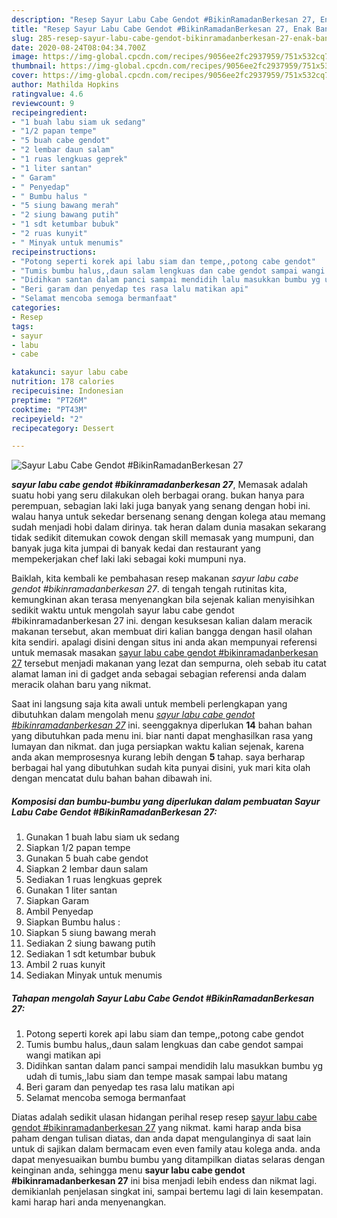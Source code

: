 ```yaml
---
description: "Resep Sayur Labu Cabe Gendot #BikinRamadanBerkesan 27, Enak Banget"
title: "Resep Sayur Labu Cabe Gendot #BikinRamadanBerkesan 27, Enak Banget"
slug: 285-resep-sayur-labu-cabe-gendot-bikinramadanberkesan-27-enak-banget
date: 2020-08-24T08:04:34.700Z
image: https://img-global.cpcdn.com/recipes/9056ee2fc2937959/751x532cq70/sayur-labu-cabe-gendot-bikinramadanberkesan-27-foto-resep-utama.jpg
thumbnail: https://img-global.cpcdn.com/recipes/9056ee2fc2937959/751x532cq70/sayur-labu-cabe-gendot-bikinramadanberkesan-27-foto-resep-utama.jpg
cover: https://img-global.cpcdn.com/recipes/9056ee2fc2937959/751x532cq70/sayur-labu-cabe-gendot-bikinramadanberkesan-27-foto-resep-utama.jpg
author: Mathilda Hopkins
ratingvalue: 4.6
reviewcount: 9
recipeingredient:
- "1 buah labu siam uk sedang"
- "1/2 papan tempe"
- "5 buah cabe gendot"
- "2 lembar daun salam"
- "1 ruas lengkuas geprek"
- "1 liter santan"
- " Garam"
- " Penyedap"
- " Bumbu halus "
- "5 siung bawang merah"
- "2 siung bawang putih"
- "1 sdt ketumbar bubuk"
- "2 ruas kunyit"
- " Minyak untuk menumis"
recipeinstructions:
- "Potong seperti korek api labu siam dan tempe,,potong cabe gendot"
- "Tumis bumbu halus,,daun salam lengkuas dan cabe gendot sampai wangi matikan api"
- "Didihkan santan dalam panci sampai mendidih lalu masukkan bumbu yg udah di tumis,,labu siam dan tempe masak sampai labu matang"
- "Beri garam dan penyedap tes rasa lalu matikan api"
- "Selamat mencoba semoga bermanfaat"
categories:
- Resep
tags:
- sayur
- labu
- cabe

katakunci: sayur labu cabe 
nutrition: 178 calories
recipecuisine: Indonesian
preptime: "PT26M"
cooktime: "PT43M"
recipeyield: "2"
recipecategory: Dessert

---
```



![Sayur Labu Cabe Gendot #BikinRamadanBerkesan 27](https://img-global.cpcdn.com/recipes/9056ee2fc2937959/751x532cq70/sayur-labu-cabe-gendot-bikinramadanberkesan-27-foto-resep-utama.jpg)

<b><i>sayur labu cabe gendot #bikinramadanberkesan 27</i></b>, Memasak adalah suatu hobi yang seru dilakukan oleh berbagai orang. bukan hanya para perempuan, sebagian laki laki juga banyak yang senang dengan hobi ini. walau hanya untuk sekedar bersenang senang dengan kolega atau memang sudah menjadi hobi dalam dirinya. tak heran dalam dunia masakan sekarang tidak sedikit ditemukan cowok dengan skill memasak yang mumpuni, dan banyak juga kita jumpai di banyak kedai dan restaurant yang mempekerjakan chef laki laki sebagai koki mumpuni nya.

Baiklah, kita kembali ke pembahasan resep makanan <i>sayur labu cabe gendot #bikinramadanberkesan 27</i>. di tengah tengah rutinitas kita, kemungkinan akan terasa menyenangkan bila sejenak kalian menyisihkan sedikit waktu untuk mengolah sayur labu cabe gendot #bikinramadanberkesan 27 ini. dengan kesuksesan kalian dalam meracik makanan tersebut, akan membuat diri kalian bangga dengan hasil olahan kita sendiri. apalagi disini dengan situs ini anda akan mempunyai referensi untuk memasak masakan <u>sayur labu cabe gendot #bikinramadanberkesan 27</u> tersebut menjadi makanan yang lezat dan sempurna, oleh sebab itu catat alamat laman ini di gadget anda sebagai sebagian referensi anda dalam meracik olahan baru yang nikmat.




Saat ini langsung saja kita awali untuk membeli perlengkapan yang dibutuhkan dalam mengolah menu <u><i>sayur labu cabe gendot #bikinramadanberkesan 27</i></u> ini. seenggaknya diperlukan <b>14</b> bahan bahan yang dibutuhkan pada menu ini. biar nanti dapat menghasilkan rasa yang lumayan dan nikmat. dan juga persiapkan waktu kalian sejenak, karena anda akan memprosesnya kurang lebih dengan <b>5</b> tahap. saya berharap berbagai hal yang dibutuhkan sudah kita punyai disini, yuk mari kita olah dengan mencatat dulu bahan bahan dibawah ini.

<!--inarticleads1-->

##### Komposisi dan bumbu-bumbu yang diperlukan dalam pembuatan Sayur Labu Cabe Gendot #BikinRamadanBerkesan 27:

1. Gunakan 1 buah labu siam uk sedang
1. Siapkan 1/2 papan tempe
1. Gunakan 5 buah cabe gendot
1. Siapkan 2 lembar daun salam
1. Sediakan 1 ruas lengkuas geprek
1. Gunakan 1 liter santan
1. Siapkan  Garam
1. Ambil  Penyedap
1. Siapkan  Bumbu halus :
1. Siapkan 5 siung bawang merah
1. Sediakan 2 siung bawang putih
1. Sediakan 1 sdt ketumbar bubuk
1. Ambil 2 ruas kunyit
1. Sediakan  Minyak untuk menumis




<!--inarticleads2-->

##### Tahapan mengolah Sayur Labu Cabe Gendot #BikinRamadanBerkesan 27:

1. Potong seperti korek api labu siam dan tempe,,potong cabe gendot
1. Tumis bumbu halus,,daun salam lengkuas dan cabe gendot sampai wangi matikan api
1. Didihkan santan dalam panci sampai mendidih lalu masukkan bumbu yg udah di tumis,,labu siam dan tempe masak sampai labu matang
1. Beri garam dan penyedap tes rasa lalu matikan api
1. Selamat mencoba semoga bermanfaat




Diatas adalah sedikit ulasan hidangan perihal resep resep <u>sayur labu cabe gendot #bikinramadanberkesan 27</u> yang nikmat. kami harap anda bisa paham dengan tulisan diatas, dan anda dapat mengulanginya di saat lain untuk di sajikan dalam bermacam even even family atau kolega anda. anda dapat menyesuaikan bumbu bumbu yang ditampilkan diatas selaras dengan keinginan anda, sehingga menu <b>sayur labu cabe gendot #bikinramadanberkesan 27</b> ini bisa menjadi lebih endess dan nikmat lagi. demikianlah penjelasan singkat ini, sampai bertemu lagi di lain kesempatan. kami harap hari anda menyenangkan.
